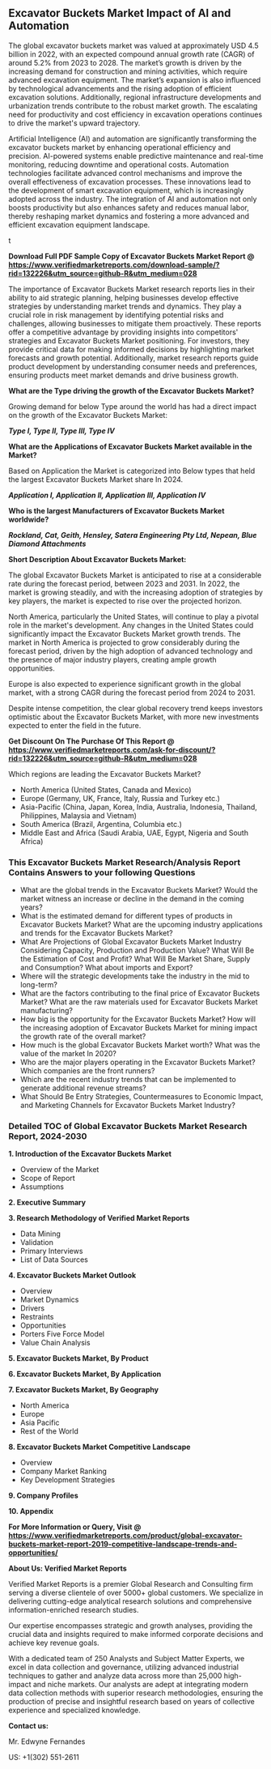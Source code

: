 <h2>Excavator Buckets Market Impact of AI and Automation</h2><p>The global excavator buckets market was valued at approximately USD 4.5 billion in 2022, with an expected compound annual growth rate (CAGR) of around 5.2% from 2023 to 2028. The market’s growth is driven by the increasing demand for construction and mining activities, which require advanced excavation equipment. The market’s expansion is also influenced by technological advancements and the rising adoption of efficient excavation solutions. Additionally, regional infrastructure developments and urbanization trends contribute to the robust market growth. The escalating need for productivity and cost efficiency in excavation operations continues to drive the market's upward trajectory.</p><p>Artificial Intelligence (AI) and automation are significantly transforming the excavator buckets market by enhancing operational efficiency and precision. AI-powered systems enable predictive maintenance and real-time monitoring, reducing downtime and operational costs. Automation technologies facilitate advanced control mechanisms and improve the overall effectiveness of excavation processes. These innovations lead to the development of smart excavation equipment, which is increasingly adopted across the industry. The integration of AI and automation not only boosts productivity but also enhances safety and reduces manual labor, thereby reshaping market dynamics and fostering a more advanced and efficient excavation equipment landscape.</p>t</p><p id="" class=""><strong>Download Full PDF Sample Copy of Excavator Buckets Market Report @ <a href="https://www.verifiedmarketreports.com/download-sample/?rid=132226&utm_source=github-R&utm_medium=028" target="_blank">https://www.verifiedmarketreports.com/download-sample/?rid=132226&utm_source=github-R&utm_medium=028</a></strong></p><p>The importance of&nbsp;Excavator Buckets Market research reports lies in their ability to aid strategic planning, helping businesses develop effective strategies by understanding market trends and dynamics. They play a crucial role in risk management by identifying potential risks and challenges, allowing businesses to mitigate them proactively. These reports offer a competitive advantage by providing insights into competitors' strategies and Excavator Buckets Market positioning. For investors, they provide critical data for making informed decisions by highlighting market forecasts and growth potential. Additionally, market research reports guide product development by understanding consumer needs and preferences, ensuring products meet market demands and drive business growth.</p><p><strong>What are the&nbsp;Type driving the growth of the Excavator Buckets Market?</strong></p><p id="" class="">Growing demand for below Type around the world has had a direct impact on the growth of the Excavator Buckets Market:</p><em><strong>Type I, Type II, Type III, Type IV</strong></em></p><strong>What are the&nbsp;Applications&nbsp;of Excavator Buckets Market available in the Market?</strong></p><p id="" class="">Based on Application the Market is categorized into Below types that held the largest Excavator Buckets Market share In 2024.</p><em><strong>Application I, Application II, Application III, Application IV</strong></em></p><strong>Who is the largest Manufacturers of Excavator Buckets Market worldwide?</strong></p><p><em><strong>Rockland, Cat, Geith, Hensley, Satera Engineering Pty Ltd, Nepean, Blue Diamond Attachments</strong></em></p><p id="" class=""><strong>Short Description About Excavator Buckets Market:</strong></p><p>The global Excavator Buckets Market is anticipated to rise at a considerable rate during the forecast period, between 2023 and 2031. In 2022, the market is growing steadily, and with the increasing adoption of strategies by key players, the market is expected to rise over the projected horizon.</p><p>North America, particularly the United States, will continue to play a pivotal role in the market's development. Any changes in the United States could significantly impact the Excavator Buckets Market growth trends. The market in North America is projected to grow considerably during the forecast period, driven by the high adoption of advanced technology and the presence of major industry players, creating ample growth opportunities.</p><p>Europe is also expected to experience significant growth in the global market, with a strong CAGR during the forecast period from 2024 to 2031.</p><p>Despite intense competition, the clear global recovery trend keeps investors optimistic about the Excavator Buckets Market, with more new investments expected to enter the field in the future.</p><p id="" class=""><strong>Get Discount On The Purchase Of This Report @ <a href="https://www.verifiedmarketreports.com/ask-for-discount/?rid=132226&utm_source=github-R&utm_medium=028" target="_blank">https://www.verifiedmarketreports.com/ask-for-discount/?rid=132226&utm_source=github-R&utm_medium=028</a></strong></p>Which regions are leading the Excavator Buckets Market?</p><ul><li>North America (United States, Canada and Mexico)</li><li>Europe (Germany, UK, France, Italy, Russia and Turkey etc.)</li><li>Asia-Pacific (China, Japan, Korea, India, Australia, Indonesia, Thailand, Philippines, Malaysia and Vietnam)</li><li>South America (Brazil, Argentina, Columbia etc.)</li><li>Middle East and Africa (Saudi Arabia, UAE, Egypt, Nigeria and South Africa)</li></ul><h3 id="" class="">This Excavator Buckets Market Research/Analysis Report Contains Answers to your following Questions</h3><ul><li>What are the global trends in the Excavator Buckets Market? Would the market witness an increase or decline in the demand in the coming years?</li><li>What is the estimated demand for different types of products in Excavator Buckets Market? What are the upcoming industry applications and trends for the Excavator Buckets Market?</li><li>What Are Projections of Global Excavator Buckets Market Industry Considering Capacity, Production and Production Value? What Will Be the Estimation of Cost and Profit? What Will Be Market Share, Supply and Consumption? What about imports and Export?</li><li>Where will the strategic developments take the industry in the mid to long-term?</li><li>What are the factors contributing to the final price of Excavator Buckets Market? What are the raw materials used for Excavator Buckets Market manufacturing?</li><li>How big is the opportunity for the Excavator Buckets Market? How will the increasing adoption of Excavator Buckets Market for mining impact the growth rate of the overall market?</li><li>How much is the global Excavator Buckets Market worth? What was the value of the market In 2020?</li><li>Who are the major players operating in the Excavator Buckets Market? Which companies are the front runners?</li><li>Which are the recent industry trends that can be implemented to generate additional revenue streams?</li><li>What Should Be Entry Strategies, Countermeasures to Economic Impact, and Marketing Channels for Excavator Buckets Market Industry?</li></ul><h3 id="" class="">Detailed TOC of Global Excavator Buckets Market Research Report, 2024-2030</h3><p id="" class=""><strong>1. Introduction of the Excavator Buckets Market</strong></p><ul><li>Overview of the Market</li><li>Scope of Report</li><li>Assumptions</li></ul><p id="" class=""><strong>2. Executive Summary</strong></p><p id="" class=""><strong>3. Research Methodology of Verified Market Reports</strong></p><ul><li>Data Mining</li><li>Validation</li><li>Primary Interviews</li><li>List of Data Sources</li></ul><p id="" class=""><strong>4. Excavator Buckets Market Outlook</strong></p><ul><li>Overview</li><li>Market Dynamics</li><li>Drivers</li><li>Restraints</li><li>Opportunities</li><li>Porters Five Force Model</li><li>Value Chain Analysis</li></ul><p id="" class=""><strong>5. Excavator Buckets Market, By Product</strong></p><p id="" class=""><strong>6. Excavator Buckets Market, By Application</strong></p><p id="" class=""><strong>7. Excavator Buckets Market, By Geography</strong></p><ul><li>North America</li><li>Europe</li><li>Asia Pacific</li><li>Rest of the World</li></ul><p id="" class=""><strong>8. Excavator Buckets Market Competitive Landscape</strong></p><ul><li>Overview</li><li>Company Market Ranking</li><li>Key Development Strategies</li></ul><p id="" class=""><strong>9. Company Profiles</strong></p><p id="" class=""><strong>10. Appendix</strong></p><p id="" class=""><strong>For More Information or Query, Visit @ <a href="https://www.verifiedmarketreports.com/product/global-excavator-buckets-market-report-2019-competitive-landscape-trends-and-opportunities/" target="_blank">https://www.verifiedmarketreports.com/product/global-excavator-buckets-market-report-2019-competitive-landscape-trends-and-opportunities/</a></strong></p><p id="" class=""><strong>About Us: Verified Market Reports</strong></p><p id="" class="">Verified Market Reports is a premier Global Research and Consulting firm serving a diverse clientele of over 5000+ global customers. We specialize in delivering cutting-edge analytical research solutions and comprehensive information-enriched research studies.</p><p id="" class="">Our expertise encompasses strategic and growth analyses, providing the crucial data and insights required to make informed corporate decisions and achieve key revenue goals.</p><p id="" class="">With a dedicated team of 250 Analysts and Subject Matter Experts, we excel in data collection and governance, utilizing advanced industrial techniques to gather and analyze data across more than 25,000 high-impact and niche markets. Our analysts are adept at integrating modern data collection methods with superior research methodologies, ensuring the production of precise and insightful research based on years of collective experience and specialized knowledge.</p><p id="" class=""><strong>Contact us:</strong></p><p id="" class="">Mr. Edwyne Fernandes</p><p id="" class="">US: +1(302) 551-2611</p>
